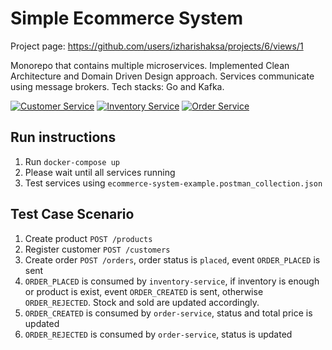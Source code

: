 # Simple Ecommerce System
Project page: https://github.com/users/izharishaksa/projects/6/views/1

Monorepo that contains multiple microservices. Implemented Clean Architecture and Domain Driven Design approach. Services communicate using message brokers. Tech stacks: Go and Kafka.

[![Customer Service](https://github.com/izharishaksa/ecommerce-system-example/actions/workflows/customer-service.yaml/badge.svg)](https://github.com/izharishaksa/ecommerce-system-example/actions/workflows/customer-service.yaml)
[![Inventory Service](https://github.com/izharishaksa/ecommerce-system-example/actions/workflows/inventory-service.yaml/badge.svg)](https://github.com/izharishaksa/ecommerce-system-example/actions/workflows/inventory-service.yaml)
[![Order Service](https://github.com/izharishaksa/ecommerce-system-example/actions/workflows/order-service.yaml/badge.svg)](https://github.com/izharishaksa/ecommerce-system-example/actions/workflows/order-service.yaml)

## Run instructions
1. Run `docker-compose up`
2. Please wait until all services running
3. Test services using `ecommerce-system-example.postman_collection.json`

## Test Case Scenario
1. Create product `POST /products`
2. Register customer `POST /customers`
3. Create order `POST /orders`, order status is `placed`, event `ORDER_PLACED` is sent
4. `ORDER_PLACED` is consumed by `inventory-service`, if inventory is enough or product is exist, event `ORDER_CREATED` is sent, otherwise `ORDER_REJECTED`. Stock and sold are updated accordingly.
5. `ORDER_CREATED` is consumed by `order-service`, status and total price is updated
6. `ORDER_REJECTED` is consumed by `order-service`, status is updated
